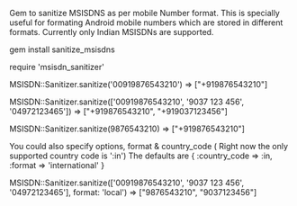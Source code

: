 Gem to sanitize MSISDNS as per mobile Number format. This is specially useful for formating Android mobile numbers which are stored in different formats. Currently only Indian MSISDNs are supported. 

gem install sanitize_msisdns

require 'msisdn_sanitizer'

MSISDN::Sanitizer.sanitize('00919876543210')
 => ["+919876543210"]

MSISDN::Sanitizer.sanitize(['00919876543210', '9037 123 456', '04972123465'])
 => ["+919876543210", "+919037123456"]

MSISDN::Sanitizer.sanitize(9876543210)
 => ["+919876543210"]

You could also specify options, format & country_code ( Right now the only supported country code is ':in')
The defaults are
{
    :country_code => :in,
    :format => 'international'
}

MSISDN::Sanitizer.sanitize(['00919876543210', '9037 123 456', '04972123465'], format: 'local')
 => ["9876543210", "9037123456"] 




